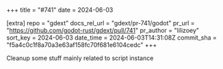 +++
title = "#741"
date = 2024-06-03

[extra]
repo = "gdext"
docs_rel_url = "gdext/pr-741/godot"
pr_url = "https://github.com/godot-rust/gdext/pull/741"
pr_author = "lilizoey"
sort_key = 2024-06-03
date_time = 2024-06-03T14:31:08Z
commit_sha = "f5a4c0c1f8a70a3e63af158fc70f681e6104cedc"
+++

Cleanup some stuff mainly related to script instance
